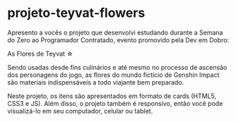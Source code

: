 # projeto-teyvat-flowers

Apresento a vocês o projeto que desenvolvi estudando durante a Semana do Zero ao Programador Contratado, evento promovido pela Dev em Dobro: 

As Flores de Teyvat ☆

Sendo usadas desde fins culinários e até mesmo no processo de ascensão dos personagens do jogo, as flores do mundo fictício de Genshin Impact são materiais indispensáveis a todo viajante bem preparado. 

Neste projeto, os itens são apresentados em formato de cards (HTML5, CSS3 e JS). Além disso, o projeto também é responsivo, então você pode visualizá-lo em seu computador, celular ou tablet.

